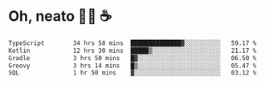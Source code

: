 # Oh, neato 🧑‍💻 ☕

<!--START_SECTION:waka-->

```txt
TypeScript        34 hrs 58 mins  ██████████████▓░░░░░░░░░░   59.17 %
Kotlin            12 hrs 30 mins  █████▒░░░░░░░░░░░░░░░░░░░   21.17 %
Gradle            3 hrs 50 mins   █▓░░░░░░░░░░░░░░░░░░░░░░░   06.50 %
Groovy            3 hrs 14 mins   █▒░░░░░░░░░░░░░░░░░░░░░░░   05.47 %
SQL               1 hr 50 mins    ▓░░░░░░░░░░░░░░░░░░░░░░░░   03.12 %
```

<!--END_SECTION:waka-->

